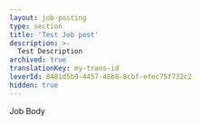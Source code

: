 ```yaml
---
layout: job-posting
type: section
title: 'Test Job post'
description: >-
  Test Description
archived: true
translationKey: my-trans-id
leverId: 8481d5b9-4457-48b8-8cbf-efec75f732c2
hidden: true
---
```


Job Body
